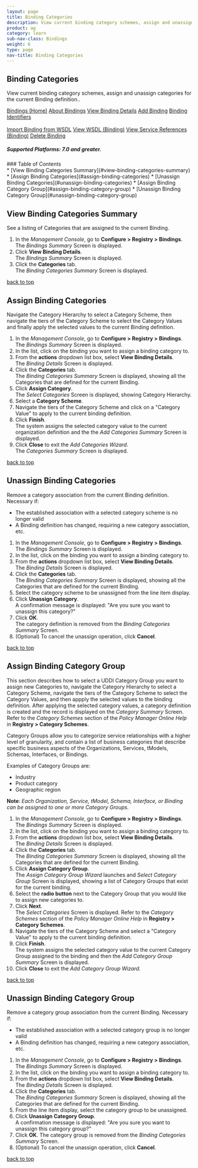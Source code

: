 ```yaml
---
layout: page
title: Binding Categories
description: View current binding category schemes, assign and unassign categories for the current Binding definition.
product: ag
category: learn
sub-nav-class: Bindings
weight:	6
type: page
nav-title: Binding Categories
---
```


## Binding Categories
View current binding category schemes, assign and unassign categories for the current Binding definition..

<a href="bindings_toc.html" class="button secondary">Bindings (Home)</a> <a href="../bindings/about_bindings.html" class="button secondary">About Bindings</a> <a href="../bindings/view_binding_details.html" class="button secondary">View Binding Details</a>    <a href="../bindings/add_binding.html" class="button secondary">Add Binding</a>  <a href="../bindings/binding_identifiers.html" class="button secondary">Binding Identifiers</a> <br><br><a href="../bindings/import_binding_from_wsdl.html" class="button secondary">Import Binding from WSDL</a> <a href="../bindings/view_wsdl_binding.html" class="button secondary">View WSDL (Binding)</a> <a href="../bindings/view_service_references_binding.html" class="button secondary">View Service References (Binding)</a> <a href="../bindings/delete_binding.html" class="button secondary">Delete Binding</a>
<h5 class="stamp">Supported Platforms: 7.0 and greater.</h5>
### Table of Contents
<div id="toc-marker"></div>
* [View Binding Categories Summary](#view-binding-categories-summary)
* [Assign Binding Categories](#assign-binding-categories)
* [Unassign Binding Categories](#unassign-binding-categories)
* [Assign Binding Category Group](#assign-binding-category-group)
* [Unassign Binding Category Group](#unassign-binding-category-group)


## View Binding Categories Summary
See a listing of Categories that are assigned to the current Binding.

1. In the *Management Console*, go to **Configure > Registry > Bindings**.  
The *Bindings Summary* Screen is displayed.
2. Click **View Binding Details**.  
The *Bindings Summary* Screen is displayed.
3. Click the **Categories** tab.  
The *Binding Categories Summary* Screen is displayed.  

<a href="#top">back to top</a> 

## Assign Binding Categories
Navigate the Category Hierarchy to select a Category Scheme, then navigate the tiers of the Category Scheme to select the Category Values and finally apply the selected values to the current Binding definition.

1. In the *Management Console*, go to **Configure > Registry > Bindings**.  
The *Bindings Summary* Screen is displayed.
2. In the list, click on the binding you want to assign a binding category to.
3. From the **actions** dropdown list box, select **View Binding Details**.  
The *Binding Details* Screen is displayed.
4. Click the **Categories** tab.  
The *Binding Categories Summary* Screen is displayed, showing all the Categories that are defined for the current Binding.
5. Click **Assign Category**.  
The *Select Categories* Screen is displayed, showing Category Hierarchy.
6. Select a **Category Scheme**.
7. Navigate the tiers of the Category Scheme and click on a "Category Value" to apply to the current binding definition.
8. Click **Finish**.  
The system assigns the selected category value to the current organization definition and the the *Add Categories Summary* Screen is displayed.
9. Click **Close** to exit the *Add Categories Wizard*.  
The *Categories Summary* Screen is displayed.

<a href="#top">back to top</a> 

## Unassign Binding Categories
Remove a category association from the current Binding definition. Necessary if:


* The established association with a selected category scheme is no longer valid
* A Binding definition has changed, requiring a new category association, etc.

1. In the *Management Console*, go to **Configure > Registry > Bindings**.  
The *Bindings Summary* Screen is displayed.
2. In the list, click on the binding you want to assign a binding category to.
3. From the **actions** dropdown list box, select **View Binding Details**.  
The *Binding Details* Screen is displayed.
4. Click the **Categories** tab.  
The *Binding Categories Summary* Screen is displayed, showing all the Categories that are defined for the current Binding.
5. Select the category scheme to be unassigned from the line item display.
6. Click **Unassign Category**.  
A confirmation message is displayed: "Are you sure you want to unassign this category?"
7. Click **OK**.  
The category definition is removed from the *Binding Categories Summary* Screen.
8. (Optional) To cancel the unassign operation, click **Cancel**.

<a href="#top">back to top</a> 

## Assign Binding Category Group
This section describes how to select a UDDI Category Group you want to assign new Categories to, navigate the Category Hierarchy to select a Category Scheme, navigate the tiers of the Category Scheme to select the Category Values, and then appply the selected values to the binding definition.  After applying the selected category values, a category definition is created and the record is displayed on the *Category Summary* Screen.  Refer to the *Category Schemes* section of the *Policy Manager Online Help* in **Registry > Category Schemes**.

Category Groups allow you to categorize service relationships with a higher level of granularity, and contain a list of business categories that describe specific business aspects of the Organizations, Services, tModels, Schemas, Interfaces, or Bindings.

Examples of Category Groups are:

* Industry
* Product category
* Geographic region

**Note**: *Each Organization, Service, tModel, Schema, Interface, or Binding can be assigned to one or more Category Groups.*

1. In the *Management Console*, go to **Configure > Registry > Bindings**.  
The *Bindings Summary* Screen is displayed.
2. In the list, click on the binding you want to assign a binding category to.
3. From the **actions** dropdown list box, select **View Binding Details**.  
The *Binding Details* Screen is displayed.
4. Click the **Categories** tab.  
The *Binding Categories Summary* Screen is displayed, showing all the Categories that are defined for the current Binding.
5. Click **Assign Category Group**.  
The *Assign Category Group Wizard* launches and *Select Category Group* Screen is displayed, showing a list of Category Groups that exist for the current binding.
6. Select the **radio button** next to the Category Group that you would like to assign new categories to.
7. Click **Next**.  
The *Select Categories* Screen is displayed.  Refer to the *Category Schemes* section of the *Policy Manager Online Help* in **Registry > Category Schemes**.
8. Navigate the tiers of the Category Scheme and select a "Category Value" to apply to the current binding definition.
9. Click **Finish**.  
The system assigns the selected category value to the current Category Group assigned to the binding and then the *Add Category Group Summary* Screen is displayed.
10. Click **Close** to exit the *Add Category Group Wizard.* 

<a href="#top">back to top</a> 

## Unassign Binding Category Group
Remove a category group association from the current Binding.  Necessary if:

* The established association with a selected category group is no longer valid
* A Binding definition has changed, requiring a new category association, etc.

1. In the *Management Console*, go to **Configure > Registry > Bindings**.  
The *Bindings Summary* Screen is displayed.
2. In the list, click on the binding you want to assign a binding category to.
3. From the **actions** dropdown list box, select **View Binding Details**.  
The *Binding Details* Screen is displayed.
4. Click the **Categories** tab.  
The *Binding Categories Summary* Screen is displayed, showing all the Categories that are defined for the current Binding.
5. From the line item display, select the category group to be unassigned.
6. Click **Unassign Category Group**.  
A confirmation message is displayed: "Are you sure you want to unassign this category group?"
7. Click **OK**.
The category group is removed from the *Binding Categories Summary* Screen.
8. (Optional) To cancel the unassign operation, click **Cancel**.



<a href="#top">back to top</a> 